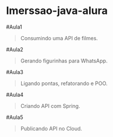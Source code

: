 # Imerssao-java-alura
#Aula1
>Consumindo uma API de filmes.

#Aula2
>Gerando figurinhas para WhatsApp.

#Aula3
>Ligando pontas, refatorando e POO.

#Aula4
>Criando API com Spring.

#Aula5
>Publicando API no Cloud.
